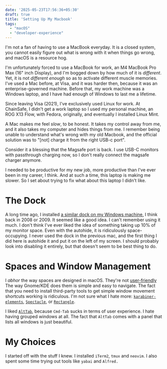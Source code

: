 ```yaml
---
date: '2025-05-23T17:56:36+05:30'
draft: true
title: 'Setting Up My Macbook'
tags:
  - "macOS"
  - "developer-experience"
---
```


I'm not a fan of having to use a MacBook everyday. It is a closed system, you cannot
easily figure out what is wrong with it when things go wrong, and macOS is a resource hog.

I'm unfortunately forced to use a MacBook for work, an M4 MacBook Pro Max (16" inch Display),
and I'm bogged down by how much of it is _different_. Yet, it is not _different enough_ so
as to activate different muscle memories. I've used a Mac before, at Visa, and it was
harder then, because it was an enterprise-governed machine. Before that, my work machine
was a Windows laptop, and I have had enough of Windows to last me a lifetime.

Since leaving Visa (2021), I've exclusively used Linux for work. At ChainSafe, I didn't get a
work laptop so I used my personal machine, an ROG X13 Flow, with Fedora, originally, and eventually
I installed Linux Mint.

A Mac makes me feel _slow_, to be honest. It takes my control away from me, and it also takes my
computer and hides things from me. I remember being unable to understand what's wrong with my old
Macbook, and the official solution was to "[not] charge it from the right USB-c port".

Consider it a blessing that the Magsafe port is back. I use USB-C monitors with passthrough charging now, so
I don't really connect the magsafe charger anymore.

I needed to be productive for my new job, more productive than I've ever been in my career, I think.
And at such a time, this laptop is making me slower. So I set about trying to fix what about this laptop I didn't like.

# The Dock

A long time ago, I installed [a similar dock on my Windows machine,](https://punklabs.com/rocketdock)
I think back in 2008 or 2009. It seemed like a good idea. I can't remember using it much. I don't think I've ever
liked the idea of something taking up 10% of my monitor space. Even with the autohide, it is ridiculously space-occupying.
I never used the dock in the previous mac, and the first thing I did here is autohide it and put it on the left of my screen.
I should probably look into disabling it entirely, but that doesn't seem to be best thing to do.

# Spaces and Window Management

I *abhor* the way spaces are designed in macOS. They're not [user-friendly](https://old.reddit.com/r/MacOS/comments/tna3wb/macos_spacesvirtual_desktops_suck/)
The way Gnome/KDE does them is simple and easy to navigate. The fact that you need to install third-party tools to get simple window movement shortcuts
working is ridiculous. I'm not sure what I hate more: [`karabiner-elements`](https://karabiner-elements.pqrs.org/), [`Spectacle`](https://github.com/eczarny/spectacle),
or [`Rectangle`](https://github.com/rxhanson/Rectangle). 

I liked [`AltTab`](https://alt-tab-macos.netlify.app/), because `Cmd-Tab` sucks in terms of user experience. I hate having grouped windows at all. The fact that
`AltTab` comes with a panel that lists all windows is just beautiful.

# My Choices

I started off with the stuff I knew. I installed `iTerm2`, `tmux` and `neovim`. I also spent some time trying out tools like `yabai` and `Alfred.`
